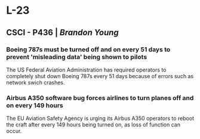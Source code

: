 # L-23

## CSCI - P436 | _Brandon Young_

### Boeing 787s must be turned off and on every 51 days to prevent 'misleading data' being shown to pilots

The US Federal Aviation Administration has required operators to completely shut down Boeing 787s every 51 days because of errors such as network swich crashes.

### Airbus A350 software bug forces airlines to turn planes off and on every 149 hours

The EU Aviation Safety Agency is urging its Airbus A350 operators to reboot the craft after every 149 hours being turned on, as loss of function can occur.
